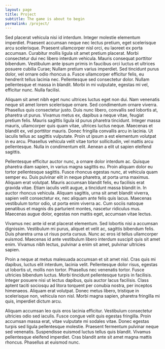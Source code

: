 ```yaml
---
layout: page
title: Project
subtitle: The game is about to begin
permalink: /project/
---
```

Sed placerat vehicula nisi id interdum. Integer molestie elementum imperdiet. Praesent accumsan neque nec lectus pretium, eget scelerisque arcu scelerisque. Praesent ullamcorper nisl orci, eu laoreet ex porta accumsan. Curabitur mollis ligula sit amet pretium placerat. Morbi consectetur dui nec libero interdum vehicula. Mauris consequat porttitor bibendum. Vestibulum ante ipsum primis in faucibus orci luctus et ultrices posuere cubilia Curae; Nullam pretium varius imperdiet. Sed tincidunt purus dolor, vel ornare odio rhoncus a. Fusce ullamcorper efficitur felis, eu hendrerit tellus lacinia nec. Pellentesque sed consectetur dolor. Nullam pellentesque et massa in blandit. Morbi in mi vulputate, egestas mi vel, efficitur nunc. Nulla facilisi.

Aliquam sit amet nibh eget nunc ultrices luctus eget non dui. Nam venenatis neque sit amet lorem scelerisque ornare. Sed condimentum ornare viverra. Phasellus quis consectetur justo. Duis nunc libero, convallis sed lobortis at, pharetra ut purus. Vivamus metus ex, dapibus a neque vitae, feugiat pretium felis. Mauris sagittis ligula id purus pharetra tincidunt. Integer massa mauris, ullamcorper quis quam vitae, ultrices luctus neque. Maecenas et blandit ex, vel porttitor mauris. Donec fringilla convallis arcu in lacinia. Ut iaculis tellus ac sagittis vulputate. Proin ut ipsum a est elementum volutpat in eu arcu. Phasellus vehicula velit vitae tortor sollicitudin, vel mattis arcu pellentesque. Nulla in condimentum elit. Aenean a elit ut sapien eleifend sagittis.

Pellentesque efficitur auctor nunc, a ornare dolor interdum ac. Quisque pharetra diam sapien, in varius magna sagittis eu. Proin aliquam dolor eu tortor pellentesque sagittis. Fusce rhoncus egestas nunc, at vehicula quam semper eu. Duis pulvinar elit in neque pharetra, at porta urna maximus. Aliquam erat volutpat. Mauris accumsan blandit felis, eu facilisis erat gravida vitae. Etiam iaculis velit augue, a tincidunt massa blandit in. In auctor rhoncus vehicula. Aliquam sagittis, urna sit amet blandit viverra, sapien velit consectetur ex, nec aliquam ante felis quis lacus. Maecenas vestibulum tortor odio, ut porta enim viverra ac. Cum sociis natoque penatibus et magnis dis parturient montes, nascetur ridiculus mus. Maecenas augue dolor, egestas non mattis eget, accumsan vitae lectus.

Vivamus nec ante id erat placerat elementum. Sed lobortis nisi a accumsan dignissim. Vestibulum mi purus, aliquet et velit ac, sagittis bibendum felis. Duis pharetra urna ut risus porta cursus. Nunc ac eros id tellus ullamcorper euismod. Maecenas id ante vestibulum libero interdum suscipit quis sit amet enim. Vivamus nibh lectus, pulvinar a enim sit amet, pulvinar ultricies sapien.

Proin a neque at metus malesuada accumsan et sit amet nisl. Cras quis mi dapibus, luctus elit interdum, lacinia velit. Pellentesque dolor risus, egestas ut lobortis ut, mollis non tortor. Phasellus nec venenatis tortor. Fusce ultricies bibendum luctus. Morbi tincidunt pellentesque turpis in facilisis. Integer posuere nisi ut lectus dapibus, quis auctor lacus facilisis. Class aptent taciti sociosqu ad litora torquent per conubia nostra, per inceptos himenaeos. Aliquam erat volutpat. Donec metus libero, tristique in scelerisque non, vehicula non nisl. Morbi magna sapien, pharetra fringilla mi quis, imperdiet dictum arcu.

Aliquam accumsan leo quis eros lacinia efficitur. Vestibulum consectetur ultricies odio sed iaculis. Fusce congue velit quis egestas fringilla. Proin accumsan massa erat, vitae vulputate mi sodales vitae. Donec egestas turpis sed ligula pellentesque molestie. Praesent fermentum pulvinar neque sed venenatis. Suspendisse euismod luctus tellus quis blandit. Vivamus pellentesque eleifend imperdiet. Cras blandit ante sit amet magna mattis rhoncus. Phasellus at euismod nunc.

